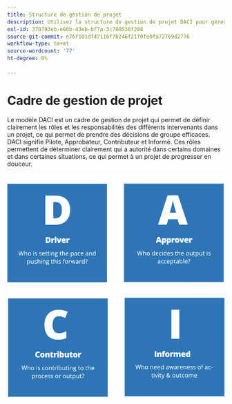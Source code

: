 ```yaml
---
title: Structure de gestion de projet
description: Utilisez la structure de gestion de projet DACI pour gérer votre projet d’e-commerce.
exl-id: 370793eb-e60b-43eb-bf7a-3c780538f280
source-git-commit: e76f101df47116f7b246f21f0fe0fa72769d2776
workflow-type: tm+mt
source-wordcount: '77'
ht-degree: 0%

---
```


# Cadre de gestion de projet

Le modèle DACI est un cadre de gestion de projet qui permet de définir clairement les rôles et les responsabilités des différents intervenants dans un projet, ce qui permet de prendre des décisions de groupe efficaces. DACI signifie Pilote, Approbateur, Contributeur et Informé. Ces rôles permettent de déterminer clairement qui a autorité dans certains domaines et dans certaines situations, ce qui permet à un projet de progresser en douceur.

![Diagramme de gestion de projet DACI](../../assets/playbooks/daci-model.png)
